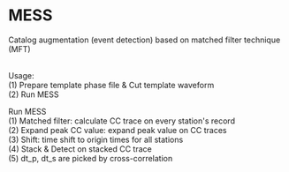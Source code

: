 # MESS
Catalog augmentation (event detection) based on matched filter technique (MFT) <br>
<br>

Usage: <br>
(1) Prepare template phase file & Cut template waveform <br>
(2) Run MESS <br>

Run MESS  
(1) Matched filter: calculate CC trace on every station's record <br>
(2) Expand peak CC value: expand peak value on CC traces <br>
(3) Shift: time shift to origin times for all stations <br>
(4) Stack & Detect on stacked CC trace <br>
(5) dt_p, dt_s are picked by cross-correlation 